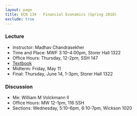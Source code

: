 ```yaml
---
layout: page
title: ECN 134 - Financial Economics (Spring 2018)
exclude: true
---
```


### Lecture
* Instructor: Madhav Chandrasekher
* Time and Place: MWF 3:10–4:00pm, Storer Hall 1322
* Office Hours: Thursday, 12-2pm, SSH 147
* [Textbook](http://book.ivo-welch.info/read/)
* Midterm: Friday, May 11
* Final: Thursday, June 14, 1-3pm, Storer Hall 1322


### Discussion
* Me: William M Volckmann II
* Office Hours: MW 12-1pm, 116 SSH
* Sections: Wednesday, 5:10-6pm, 6:10-7pm, Wickson 1020
